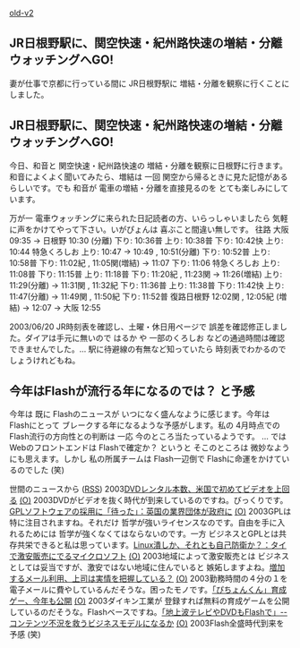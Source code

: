 [old-v2](ig030621-orig.html)

## JR日根野駅に、関空快速・紀州路快速の増結・分離ウォッチングへGO!

妻が仕事で京都に行っている間に JR日根野駅に 増結・分離を観察に行くことにしました。






## JR日根野駅に、関空快速・紀州路快速の増結・分離ウォッチングへGO!


今日、和音と 関空快速・紀州路快速の 増結・分離を観察に日根野に行きます。
和音によくよく聞いてみたら、増結は 一回 関空から帰るときに見た記憶があるらしいです。でも
和音が 電車の増結・分離を直接見るのを とても楽しみにしています。

万が一 電車ウォッチングに来られた日記読者の方、いらっしゃいましたら 気軽に声をかけてやって下さい。いがぴょんは
喜ぶこと間違い無しです。
往路 大阪 09:35 → 日根野 10:30 (分離)
  下り: 10:36普
  上り: 10:38普
  下り: 10:42快
  上り: 10:44 特急くろしお
  上り: 10:47 → 10:49 , 10:51(分離)
  下り: 10:52普
  上り: 10:58普
  下り: 11:02紀 , 11:05関(増結) → 11:07
  下り: 11:06 特急くろしお
  上り: 11:08普
  下り: 11:15普
  上り: 11:18普
  下り: 11:20紀 , 11:23関 → 11:26(増結)
  上り: 11:29(分離) → 11:31関 , 11:32紀
  下り: 11:36普
  上り: 11:38普
  下り: 11:42快
  上り: 11:47(分離) → 11:49関 , 11:50紀
  下り: 11:52普
   復路日根野 12:02関 , 12:05紀 (増結) → 12:07 → 大阪 12:55


2003/06/20 JR時刻表を確認し、土曜・休日用ページで 誤差を確認修正しました。ダイアは手元に無いので
はるか や 一部のくろしお などの通過時間は確認できませんでした。… 駅に待避線の有無など知っていたら
時刻表でわかるのでしょうけれどもね。

## 今年はFlashが流行る年になるのでは？ と予感


今年は 既に Flashのニュースが いつになく盛んなように感じます。今年は Flashにとって
ブレークする年になるような予感がします。私の 4月時点でのFlash流行の方向性との判断は
一応 今のところ当たっているようです。
… では Webのフロントエンドは Flashで確定か？ というと そこのところは 微妙なようにも思えます。しかし
私の所属チームは Flash一辺倒で Flashに命運をかけているのでした (笑)



世間のニュースから ([RSS](ig030621-news.xml)) 2003[DVDレンタル本数、米国で初めてビデオを上回る](http://www.zdnet.co.jp/news/0306/20/nebt_14.html) [(O)](http://www.zdnet.co.jp/news/0306/20/nebt_14.html) 2003DVDがビデオを抜く時代が到来しているのですね。びっくりです。[GPLソフトウェアの採用に「待った」：英国の業界団体が政府に](http://japan.cnet.com/news/ent/story/0,2000047623,20055781,00.htm) [(O)](http://japan.cnet.com/news/ent/story/0,2000047623,20055781,00.htm) 2003GPLは 特に注目されますね。それだけ 哲学が強いライセンスなのです。自由を手に入れるためには 哲学が強くなくてはならないのです。一方 ビジネスとGPLとは共存共栄できると私は思っています。[Linux潰しか、それとも自己防衛か？：タイで激安販売にでるマイクロソフト](http://japan.cnet.com/news/ent/story/0,2000047623,20055782,00.htm) [(O)](http://japan.cnet.com/news/ent/story/0,2000047623,20055782,00.htm) 2003地域によって激安販売とは ビジネスとしては妥当ですが、激安ではない地域に住んでいると 嫉妬しますよね。[増加するメール利用、上司は実情を把握している？](http://japan.cnet.com/news/media/story/0,2000047715,20055841,00.htm) [(O)](http://japan.cnet.com/news/media/story/0,2000047715,20055841,00.htm) 2003勤務時間の４分の１を電子メールに費やしているんだそうな。困ったモノです。[「ぴちょんくん」育成ゲー、今年も公開](http://www.zdnet.co.jp/news/0306/20/njbt_07.html) [(O)](http://www.zdnet.co.jp/news/0306/20/njbt_07.html) 2003ダイキン工業が 登録すれば無料の育成ゲームを公開しているのだそうな。Flashベースですね。[「地上波テレビやDVDもFlashで」--コンテンツ不況を救うビジネスモデルになるか](http://japan.cnet.com/news/media/story/0,2000047715,20055881,00.htm) [(O)](http://japan.cnet.com/news/media/story/0,2000047715,20055881,00.htm) 2003Flash全盛時代到来を予感 (笑)